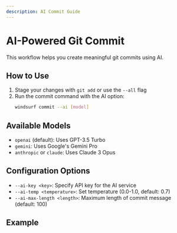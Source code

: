 ```yaml
---
description: AI Commit Guide
---
```


# AI-Powered Git Commit

This workflow helps you create meaningful git commits using AI.

## How to Use

1. Stage your changes with `git add` or use the `--all` flag
2. Run the commit command with the AI option:
   ```bash
   windsurf commit --ai [model]
   ```

## Available Models

- `openai` (default): Uses GPT-3.5 Turbo
- `gemini`: Uses Google's Gemini Pro
- `anthropic` or `claude`: Uses Claude 3 Opus

## Configuration Options

- `--ai-key <key>`: Specify API key for the AI service
- `--ai-temp <temperature>`: Set temperature (0.0-1.0, default: 0.7)
- `--ai-max-length <length>`: Maximum length of commit message (default: 100)

## Example